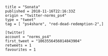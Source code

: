 ```
title = "Sonata"
published = 2018-11-16T22:16:33Z
origin = "twitter-norms_ps4"
type = "tweet"
tag = [ "ps4share", "red-dead-redemption-2",]

[twitter]
account = "norms_ps4"
first_tweet = "1063556456014843904"
retweets = 1
favourites = 1
```

<p class='image'><img src='https://mnf.m17s.net/2018/11/16/DsKC9TGW0AII1py.jpg' alt=''></p>

